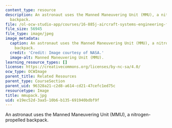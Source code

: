 ```yaml
---
content_type: resource
description: An astronaut uses the Manned Maneuvering Unit (MMU), a nitrogen-propelled
  backpack.
file: /ol-ocw-studio-app/courses/16-885j-aircraft-systems-engineering-fall-2005/e19ec52d3aa510b6b135691940bdbf9f_mmupack.jpg
file_size: 56945
file_type: image/jpeg
image_metadata:
  caption: An astronaut uses the Manned Maneuvering Unit (MMU), a nitrogen-propelled
    backpack.
  credit: 'Credit: Image courtesy of NASA.'
  image-alt: Manned Maneuvering Unit (MMU).
learning_resource_types: []
license: https://creativecommons.org/licenses/by-nc-sa/4.0/
ocw_type: OCWImage
parent_title: Related Resources
parent_type: CourseSection
parent_uid: 96328a21-c2d8-a614-cd21-47cefc1ed75c
resourcetype: Image
title: mmupack.jpg
uid: e19ec52d-3aa5-10b6-b135-691940bdbf9f
---
```

An astronaut uses the Manned Maneuvering Unit (MMU), a nitrogen-propelled backpack.